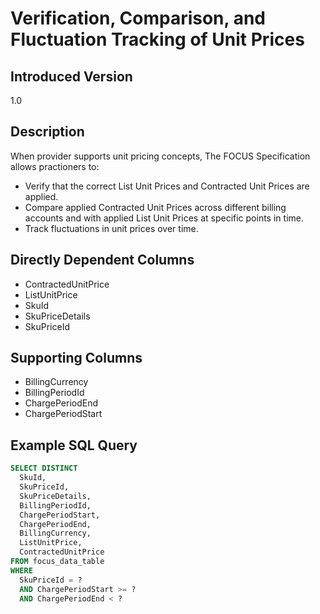 # Verification, Comparison, and Fluctuation Tracking of Unit Prices

## Introduced Version

1.0

## Description

When provider supports unit pricing concepts, The FOCUS Specification allows practioners to:

* Verify that the correct List Unit Prices and Contracted Unit Prices are applied.
* Compare applied Contracted Unit Prices across different billing accounts and with applied List Unit Prices at specific points in time.
* Track fluctuations in unit prices over time.

## Directly Dependent Columns

* ContractedUnitPrice
* ListUnitPrice
* SkuId
* SkuPriceDetails
* SkuPriceId

## Supporting Columns

* BillingCurrency
* BillingPeriodId
* ChargePeriodEnd
* ChargePeriodStart

## Example SQL Query

```sql
SELECT DISTINCT
  SkuId,
  SkuPriceId,
  SkuPriceDetails,
  BillingPeriodId,
  ChargePeriodStart,
  ChargePeriodEnd,
  BillingCurrency,
  ListUnitPrice,
  ContractedUnitPrice
FROM focus_data_table
WHERE
  SkuPriceId = ?
  AND ChargePeriodStart >= ?
  AND ChargePeriodEnd < ?
```
